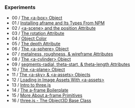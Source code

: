 ### Experiments
- 00 / [The \<a-box\> Object](https://github.com/rpivo/aframe-experiments/tree/master/0)
- 01 / [Installing aframe and Its Types From NPM](https://github.com/rpivo/aframe-experiments/tree/master/1)
- 02 / [\<a-scene\> and the position Attribute](https://github.com/rpivo/aframe-experiments/tree/master/2)
- 03 / [The rotation Attribute](https://github.com/rpivo/aframe-experiments/tree/master/3)
- 04 / [Object Color](https://github.com/rpivo/aframe-experiments/tree/master/4)
- 05 / [The depth Attribute](https://github.com/rpivo/aframe-experiments/tree/master/5)
- 06 / [The \<a-sphere\> Object](https://github.com/rpivo/aframe-experiments/tree/master/6)
- 07 / [metalness, roughness, & wireframe Attributes](https://github.com/rpivo/aframe-experiments/tree/master/7)
- 08 / [The \<a-cylinder\> Object](https://github.com/rpivo/aframe-experiments/tree/master/8)
- 09 / [segments-radial, theta-start, & theta-length Attributes](https://github.com/rpivo/aframe-experiments/tree/master/9)
- 10 / [The \<a-plane\> Object](https://github.com/rpivo/aframe-experiments/tree/master/10)
- 11 / [The \<a-sky\> & \<a-assets\> Objects](https://github.com/rpivo/aframe-experiments/tree/master/11)
- 12 / [Loading in Image Assets With \<a-assets\>](https://github.com/rpivo/aframe-experiments/tree/master/12)
- 13 / [Intro to three.js](https://github.com/rpivo/aframe-experiments/tree/master/13)
- 14 / [The a-frame Boilerplate](https://github.com/rpivo/aframe-experiments/tree/master/14)
- 15 / [More About a-frame Primitives](https://github.com/rpivo/aframe-experiments/tree/master/15)
- 16 / [three.js - The Object3D Base Class](https://github.com/rpivo/aframe-experiments/tree/master/16)